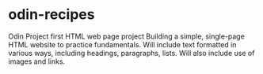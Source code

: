 # odin-recipes
Odin Project first HTML web page project
Building a simple, single-page HTML website to practice fundamentals. Will include text formatted in various ways, including headings, paragraphs, lists. Will also include use of images and links.